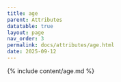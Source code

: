```yaml
---
title: age
parent: Attributes
datatable: true
layout: page
nav_order: 3
permalink: docs/attributes/age.html
date: 2025-09-12
---
```

{% include content/age.md %}
